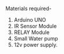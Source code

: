 Materials required-

1. Arduino UNO
2. IR Sensor Module
3. RELAY Module
4. Small Water pump
5. 12v power supply.

